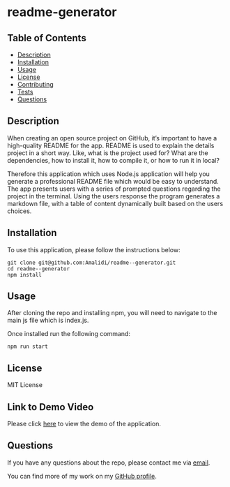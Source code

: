 # readme-generator

## Table of Contents

- [Description](#description)
- [Installation](#installation)
- [Usage](#usage)
- [License](#license)
- [Contributing](#contributing)
- [Tests](#tests)
- [Questions](#questions)

## Description

When creating an open source project on GitHub, it’s important to have a high-quality README for the app. README is used to explain the details project in a short way. Like, what is the project used for? What are the dependencies, how to install it, how to compile it, or how to run it in local?

Therefore this application which uses Node.js application will help you generate a professional README file which would be easy to understand. The app presents users with a series of prompted questions regarding the project in the terminal. Using the users response the program generates a markdown file, with a table of content dynamically built based on the users choices.

## Installation

To use this application, please follow the instructions below:

```
git clone git@github.com:Amalidi/readme--generator.git
cd readme--generator
npm install
```

## Usage

After cloning the repo and installing npm, you will need to navigate to the main js file which is index.js.

Once installed run the following command:

```
npm run start
```

## License

MIT License

## Link to Demo Video

Please click [here]() to view the demo of the application.

## Questions

If you have any questions about the repo, please contact me via [email](A.idi12@outlook.com).

You can find more of my work on my [GitHub profile](https://github.com/Amalidi).
